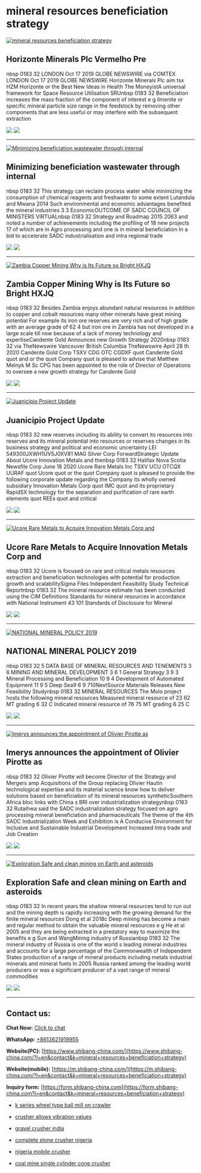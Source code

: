 # mineral resources beneficiation strategy

<a href="https://swt.shibang-china.com/?l=en&img&k=mineral+resources+beneficiation+strategy" target="_blank">![mineral resources beneficiation strategy](http://static.shibang-china.com/all-800x300/302.jpg)</a>

## Horizonte Minerals Plc Vermelho Pre
nbsp 0183 32 LONDON Oct 17 2019 GLOBE NEWSWIRE via COMTEX LONDON Oct 17 2019 GLOBE NEWSWIRE Horizonte Minerals Plc aim tsx HZM Horizonte or the Best New Ideas in Health The MoneyistA universal framework for Space Resource Utilisation SRUnbsp 0183 32 Beneficiation increases the mass fraction of the component of interest e g ilmenite or specific mineral particle size range in the feedstock by removing other components that are less useful or may interfere with the subsequent extraction


<a href="https://whatsapp.shibangsoft.com/WhatsApp.php" target="_blank" title="WhatsApp">![](http://static.shibang-china.com/icon/whatsapp.png)</a> <a href="https://swt.shibang-china.com/?l=en&icon&k=mineral+resources+beneficiation+strategy" target="_blank">![](http://static.shibang-china.com/icon/chat-en.png)</a>

---

<a href="https://swt.shibang-china.com/?l=en&img&k=mineral+resources+beneficiation+strategy" target="_blank">![Minimizing beneficiation wastewater through internal](http://static.shibang-china.com/all-800x300/831.jpg)</a>

## Minimizing beneficiation wastewater through internal
nbsp 0183 32 This strategy can reclaim process water while minimizing the consumption of chemical reagents and freshwater to some extent Lutandula and Mwana 2014 Such environmental and economic advantages benefited the mineral industries 3 3 EconomicOUTCOME OF SADC COUNCIL OF MINISTERS VIRTUALnbsp 0183 32 Strategy and Roadmap 2015 2063 and noted a number of achievements including the profiling of 18 new projects 17 of which are in Agro processing and one is in mineral beneficiation In a bid to accelerate SADC industrialisation and intra regional trade


<a href="https://whatsapp.shibangsoft.com/WhatsApp.php" target="_blank" title="WhatsApp">![](http://static.shibang-china.com/icon/whatsapp.png)</a> <a href="https://swt.shibang-china.com/?l=en&icon&k=mineral+resources+beneficiation+strategy" target="_blank">![](http://static.shibang-china.com/icon/chat-en.png)</a>

---

<a href="https://swt.shibang-china.com/?l=en&img&k=mineral+resources+beneficiation+strategy" target="_blank">![Zambia Copper Mining Why is Its Future so Bright HXJQ](http://static.shibang-china.com/all-800x300/440.jpg)</a>

## Zambia Copper Mining Why is Its Future so Bright HXJQ
nbsp 0183 32 Besides Zambia enjoys abundant natural resources in addition to copper and cobalt resources many other minerals have great mining potential For example its iron ore reserves are very rich and of high grade with an average grade of 62 4 but iron ore in Zambia has not developed in a large scale till now because of a lack of money technology and expertiseCandente Gold Announces new Growth Strategy 2020nbsp 0183 32 via TheNewswire Vancouver British Columbia TheNewswire April 28 th 2020 Candente Gold Corp TSXV CDG OTC CGDXF quot Candente Gold quot and or the quot Company quot is pleased to advise that Matthew Melnyk M Sc CPG has been appointed to the role of Director of Operations to oversee a new growth strategy for Candente Gold


<a href="https://whatsapp.shibangsoft.com/WhatsApp.php" target="_blank" title="WhatsApp">![](http://static.shibang-china.com/icon/whatsapp.png)</a> <a href="https://swt.shibang-china.com/?l=en&icon&k=mineral+resources+beneficiation+strategy" target="_blank">![](http://static.shibang-china.com/icon/chat-en.png)</a>

---

<a href="https://swt.shibang-china.com/?l=en&img&k=mineral+resources+beneficiation+strategy" target="_blank">![Juanicipio Project Update](http://static.shibang-china.com/all-800x300/106.jpg)</a>

## Juanicipio Project Update
nbsp 0183 32 new reserves including its ability to convert its resources into reserves and its mineral potential into resources or reserves changes in its business strategy and political and economic uncertainty LEI 549300JXWH1UV5J0XV81 MAG Silver Corp ForwardStrategic Update About Ucore Innovation Metals and thenbsp 0183 32 Halifax Nova Scotia Newsfile Corp June 18 2020 Ucore Rare Metals Inc TSXV UCU OTCQX UURAF quot Ucore quot or the quot Company quot is pleased to provide the following corporate update regarding the Company its wholly owned subsidiary Innovation Metals Corp quot IMC quot and its proprietary RapidSX technology for the separation and purification of rare earth elements quot REEs quot and critical


<a href="https://whatsapp.shibangsoft.com/WhatsApp.php" target="_blank" title="WhatsApp">![](http://static.shibang-china.com/icon/whatsapp.png)</a> <a href="https://swt.shibang-china.com/?l=en&icon&k=mineral+resources+beneficiation+strategy" target="_blank">![](http://static.shibang-china.com/icon/chat-en.png)</a>

---

<a href="https://swt.shibang-china.com/?l=en&img&k=mineral+resources+beneficiation+strategy" target="_blank">![Ucore Rare Metals to Acquire Innovation Metals Corp and](http://static.shibang-china.com/all-800x300/420.jpg)</a>

## Ucore Rare Metals to Acquire Innovation Metals Corp and
nbsp 0183 32 Ucore is focused on rare and critical metals resources extraction and beneficiation technologies with potential for production growth and scalabilitySigma Files Independent Feasibility Study Technical Reportnbsp 0183 32 The mineral resource estimate has been conducted using the CIM Definitions Standards for mineral resources in accordance with National Instrument 43 101 Standards of Disclosure for Mineral


<a href="https://whatsapp.shibangsoft.com/WhatsApp.php" target="_blank" title="WhatsApp">![](http://static.shibang-china.com/icon/whatsapp.png)</a> <a href="https://swt.shibang-china.com/?l=en&icon&k=mineral+resources+beneficiation+strategy" target="_blank">![](http://static.shibang-china.com/icon/chat-en.png)</a>

---

<a href="https://swt.shibang-china.com/?l=en&img&k=mineral+resources+beneficiation+strategy" target="_blank">![NATIONAL MINERAL POLICY 2019](http://static.shibang-china.com/all-800x300/804.jpg)</a>

## NATIONAL MINERAL POLICY 2019
nbsp 0183 32 5 DATA BASE OF MINERAL RESOURCES AND TENEMENTS 3 6 MINING AND MINERAL DEVELOPMENT 3 6 1 General Strategy 3 9 3 Mineral Processing and Beneficiation 10 9 4 Development of Automated Equipment 11 9 5 Deep Sea9 6 9 710NextSource Materials Releases New Feasibility Studynbsp 0183 32 MINERAL RESOURCES The Molo project hosts the following mineral resources Measured mineral resource of 23 62 MT grading 6 32 C Indicated mineral resource of 76 75 MT grading 6 25 C


<a href="https://whatsapp.shibangsoft.com/WhatsApp.php" target="_blank" title="WhatsApp">![](http://static.shibang-china.com/icon/whatsapp.png)</a> <a href="https://swt.shibang-china.com/?l=en&icon&k=mineral+resources+beneficiation+strategy" target="_blank">![](http://static.shibang-china.com/icon/chat-en.png)</a>

---

<a href="https://swt.shibang-china.com/?l=en&img&k=mineral+resources+beneficiation+strategy" target="_blank">![Imerys announces the appointment of Olivier Pirotte as](http://static.shibang-china.com/all-800x300/972.jpg)</a>

## Imerys announces the appointment of Olivier Pirotte as
nbsp 0183 32 Olivier Pirotte will become Director of the Strategy and Mergers amp Acquisitions of the Group replacing Olivier Hautin technological expertise and its material science know how to deliver solutions based on beneficiation of its mineral resources syntheticSouthern Africa bloc links with China s BRI over industrialization strategynbsp 0183 32 Rutaihwa said the SADC industrialization strategy focused on agro processing mineral beneficiation and pharmaceuticals The theme of the 4th SADC Industrialization Week and Exhibition is A Conducive Environment for Inclusive and Sustainable Industrial Development Increased Intra trade and Job Creation


<a href="https://whatsapp.shibangsoft.com/WhatsApp.php" target="_blank" title="WhatsApp">![](http://static.shibang-china.com/icon/whatsapp.png)</a> <a href="https://swt.shibang-china.com/?l=en&icon&k=mineral+resources+beneficiation+strategy" target="_blank">![](http://static.shibang-china.com/icon/chat-en.png)</a>

---

<a href="https://swt.shibang-china.com/?l=en&img&k=mineral+resources+beneficiation+strategy" target="_blank">![Exploration Safe and clean mining on Earth and asteroids](http://static.shibang-china.com/all-800x300/1438.jpg)</a>

## Exploration Safe and clean mining on Earth and asteroids
nbsp 0183 32 In recent years the shallow mineral resources tend to run out and the mining depth is rapidly increasing with the growing demand for the finite mineral resources Dong et al 2018c Deep mining has become a main and regular method to obtain the valuable mineral resources e g He et al 2005 and they are being extracted in a predatory way to maximize the benefits e g Sun and WangMining industry of Russianbsp 0183 32 The mineral industry of Russia is one of the world s leading mineral industries and accounts for a large percentage of the Commonwealth of Independent States production of a range of mineral products including metals industrial minerals and mineral fuels In 2005 Russia ranked among the leading world producers or was a significant producer of a vast range of mineral commodities


<a href="https://whatsapp.shibangsoft.com/WhatsApp.php" target="_blank" title="WhatsApp">![](http://static.shibang-china.com/icon/whatsapp.png)</a> <a href="https://swt.shibang-china.com/?l=en&icon&k=mineral+resources+beneficiation+strategy" target="_blank">![](http://static.shibang-china.com/icon/chat-en.png)</a>

---
## Contact us:

**Chat Now:** [Click to chat](https://swt.shibang-china.com?l=en&contact&k=mineral+resources+beneficiation+strategy)

**WhatsApp:**  [+8613621919955](https://whatsapp.shibangsoft.com/WhatsApp.php)

**Website(PC):** [https://www.shibang-china.com/](https://www.shibang-china.com/?l=en&contact&k=mineral+resources+beneficiation+strategy)

**Website(mobile):** [https://m.shibang-china.com/](https://m.shibang-china.com/?l=en&contact&k=mineral+resources+beneficiation+strategy)

**Inquiry form:** [https://form.shibang-china.com](https://form.shibang-china.com?l=en&contact&k=mineral+resources+beneficiation+strategy)

* [k series wheel type ball mill on crawler](../163/k%20series%20wheel%20type%20ball%20mill%20on%20crawler.md)

* [crusher allows vibration values](../168/crusher%20allows%20vibration%20values.md)

* [gravel crusher india](../169/gravel%20crusher%20india.md)

* [complete stone crusher nigeria](../170/complete%20stone%20crusher%20nigeria.md)

* [nigeria mobile crusher](../161/nigeria%20mobile%20crusher.md)

* [coal mine single cylinder cone crusher](../168/coal%20mine%20single%20cylinder%20cone%20crusher.md)
